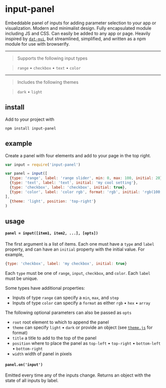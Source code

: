 # input-panel

Embeddable panel of inputs for adding parameter selection to your app or visualization. Modern and minimalist design. Fully encapsulated module including JS and CSS. Can easily be added to any app or page. Heavily inspired by [`dat-gui`](https://github.com/dataarts/dat.gui), but streamlined, simplified, and written as a npm module for use with browserify.

----------------

> Supports the following input types

> `range` • `checkbox` • `text` • `color`

----------------

> Includes the following themes

> `dark` • `light`


## install

Add to your project with

```
npm install input-panel
```

## example

Create a panel with four elements and add to your page in the top right.

```javascript
var input = require('input-panel')

var panel = input([
  {type: 'range', label: 'range slider', min: 0, max: 100, initial: 20},
  {type: 'text', label: 'text', initial: 'my cool setting'},
  {type: 'checkbox', label: 'checkbox', initial: true},
  {type: 'color', label: 'color rgb', format: 'rgb', initial: 'rgb(100,200,100)'}
], 
  {theme: 'light', position: 'top-right'}
)
```

## usage

#### `panel = input([item1, item2, ...], [opts])`

The first argument is a list of items. Each one must have a `type` and `label` property, and can have an `initial` property with the initial value. For example,

```javascript
{type: 'checkbox', label: 'my checkbox', initial: true}
```

Each `type` must be one of `range`, `input`, `checkbox`, and `color`. Each `label` must be unique. 

Some types have additional properties:
- Inputs of type `range` can specify a `min`, `max`, and `step`
- Inputs of type `color` can specify a `format` as either `rgb` • `hex` • `array`

The following optional parameters can also be passed as `opts`
- `root` root element to which to append the panel
- `theme` can specify `light` • `dark` or provide an object (see [`theme.js`](theme.js) for format)
- `title` a title to add to the top of the panel
- `position` where to place the panel as `top-left` • `top-right` • `bottom-left` • `bottom-right` 
- `width` width of panel in pixels

#### `panel.on('input')`

Emitted every time any of the inputs change. Returns an object with the state of all inputs by label.
